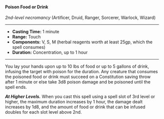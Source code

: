 #### Poison Food or Drink
*2nd-level necromancy* (Artificer, Druid, Ranger, Sorcerer, Warlock, Wizard)
___
- **Casting Time:** 1 minute 
- **Range:** Touch 
- **Components:** V, S, M (herbal reagents worth at least 25gp, which the spell consumes) 
- **Duration:** Concentration, up to 1 hour 
---
You lay your hands upon up to 10 lbs of food or up to 5 gallons of drink, infusing the target with poison for the duration. Any creature that consumes the poisoned food or drink must succeed on a Constitution saving throw after 1 minute or else take 3d8 poison damage and be poisoned until the spell ends. 

***At Higher Levels.*** When you cast this spell using a spell slot of 3rd level or higher, the maximum duration increases by 1 hour, the damage dealt increases by 1d8, and the amount of food or drink that can be infused doubles for each slot level above 2nd.
